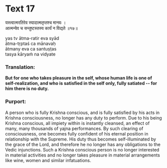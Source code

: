 # Text 17

यस्त्वात्मरतिरेव स्यादात्मतृप्तश्च मानवः ।  
आत्मन्येव च सन्तुष्टस्तस्य कार्यं न विद्यते ॥१७॥

yas tv ātma-ratir eva syād  
ātma-tṛptaś ca mānavaḥ  
ātmany eva ca santuṣṭas  
tasya kāryaḿ na vidyate



### Translation:

**But for one who takes pleasure in the self, whose human life is one of self-realization, and who is satisfied in the self only, fully satiated -- for him there is no duty.**

### Purport:

A person who is fully Krishna conscious, and is fully satisfied by his acts in Krishna consciousness, no longer has any duty to perform. Due to his being Krishna conscious, all impiety within is instantly cleansed, an effect of many, many thousands of yajna performances. By such clearing of consciousness, one becomes fully confident of his eternal position in relationship with the Supreme. His duty thus becomes self-illuminated by the grace of the Lord, and therefore he no longer has any obligations to the Vedic injunctions. Such a Krishna conscious person is no longer interested in material activities and no longer takes pleasure in material arrangements like wine, women and similar infatuations.